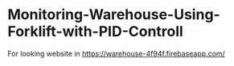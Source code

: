 # Monitoring-Warehouse-Using-Forklift-with-PID-Controll

For looking website in https://warehouse-4f94f.firebaseapp.com/
